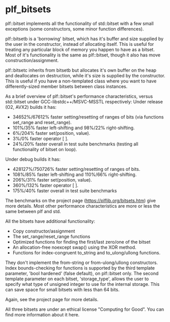 # plf_bitsets
plf::bitset implements all the functionality of std::bitset with a few small exceptions (some constructors, some minor function differences). 

plf::bitsetb is a 'borrowing' bitset, which has it's buffer and size supplied by the user in the constructor, instead of allocating itself. This is useful for treating any particular block of memory you happen to have as a bitset. Most of it's functionality is the same as plf::bitset, though it also has move construction/assignment.

plf::bitsetc inherits from bitsetb but allocates it's own buffer on the heap and deallocates on destruction, while it's size is supplied by the constructor. This is useful if you have a non-templated class where you want to have differently-sized member bitsets between class instances. 


As a brief overview of plf::bitset's performance characteristics, versus std::bitset under GCC-libstdc++/MSVC-MSSTL respectively:
Under release (O2, AVX2) builds it has:
* 34652%/67612% faster setting/resetting of ranges of bits (via functions set_range and reset_range).
* 101%/35% faster left-shifting and 98%/22% right-shifting.
* 6%/204% faster set(position, value).
* 3%/0% faster operator [ ].
* 24%/20% faster overall in test suite benchmarks (testing all functionality of bitset on loop).

Under debug builds it has:
* 428127%/750726% faster setting/resetting of ranges of bits.
* 108%/85% faster left-shifting and 110%/66% right-shifting.
* 206%/31% faster set(position, value).
* 360%/132% faster operator [ ].
* 175%/40% faster overall in test suite benchmarks
    
The benchmarks on the project page (https://plflib.org/bitsets.htm) give more details. Most other performance characteristics are more or less the same between plf and std. 

All the bitsets have additional functionality:
* Copy constructor/assignment
* The set_range/reset_range functions
* Optimized functions for finding the first/last zero/one of the bitset
* An allocation-free noexcept swap() using the XOR method.
* Functions for index-congruent to_string and to_ulong/ullong functions.

They don't implement the from-string or from-ulong/ullong constructors. Index bounds-checking for functions is supported by the third template parameter, 'bool hardened' (false default), on plf::bitset only.
The second template parameter on each bitset, 'storage_type', allows the user to specify what type of unsigned integer to use for the internal storage. This can save space for small bitsets with less than 64 bits.

Again, see the project page for more details.

All three bitsets are under an ethical license "Computing for Good". You can find more information about it here.
